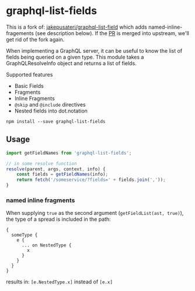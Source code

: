 # graphql-list-fields

This is a fork of: [jakepusateri/graphql-list-field](https://github.com/jakepusateri/graphql-list-fields) which adds named-inline-fragements (see description below). If the [PR](https://github.com/jakepusateri/graphql-list-fields/pull/15) is merged into upstream, we'll get rid of the fork again.

When implementing a GraphQL server, it can be useful to know the list of fields being queried on
a given type. This module takes a GraphQLResolveInfo object and returns a list of fields.

Supported features
- Basic Fields
- Fragments
- Inline Fragments
- `@skip` and `@include` directives
- Nested fields into dot.notation

```
npm install --save graphql-list-fields
```

## Usage
```javascript
import getFieldNames from 'graphql-list-fields';

// in some resolve function
resolve(parent, args, context, info) {
    const fields = getFieldNames(info);
    return fetch('/someservice/?fields=' + fields.join(','));
}
```

### named inline fragments
When supplying `true` as the second argument (`getFieldList(ast, true)`), the type of a spread is included in the path:
```
{
  someType {
    e {
      ... on NestedType {
        x
      }
    }
  }
}
```
results in: `[e.NestedType.x]` instead of `[e.x]`
